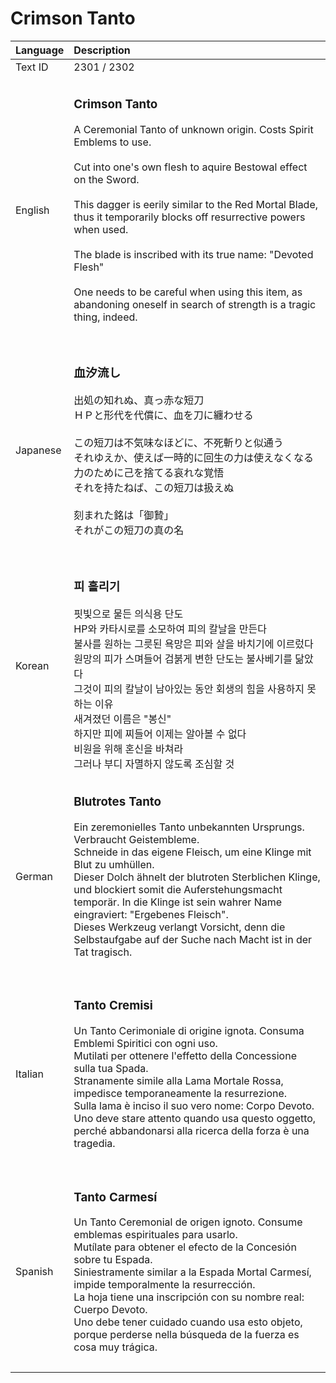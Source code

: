 # Crimson Tanto

| Language | Description |
| :------- | :---------- |
| Text ID | 2301 / 2302 |
|||
| English | <h3>**Crimson Tanto**</h3>A Ceremonial Tanto of unknown origin. Costs Spirit Emblems to use.<br><br>Cut into one's own flesh to aquire Bestowal effect on the Sword.<br><br>This dagger is eerily similar to the Red Mortal Blade, thus it temporarily blocks off resurrective powers when used.<br><br>The blade is inscribed with its true name: "Devoted Flesh"<br><br>One needs to be careful when using this item, as abandoning oneself in search of strength is a tragic thing, indeed.<h3> |
|||
| Japanese | <h3>**血汐流し**</h3>出処の知れぬ、真っ赤な短刀<br>ＨＰと形代を代償に、血を刀に纏わせる<br><br>この短刀は不気味なほどに、不死斬りと似通う<br>それゆえか、使えば一時的に回生の力は使えなくなる<br>力のために己を捨てる哀れな覚悟<br>それを持たねば、この短刀は扱えぬ<br><br>刻まれた銘は「御贄」<br>それがこの短刀の真の名<h3> |
|||
| Korean | <h3>**피 흘리기**</h3>핏빛으로 물든 의식용 단도<br>HP와 카타시로를 소모하여 피의 칼날을 만든다<br>불사를 원하는 그릇된 욕망은 피와 살을 바치기에 이르렀다<br>원망의 피가 스며들어 검붉게 변한 단도는 불사베기를 닮았다<br>그것이 피의 칼날이 남아있는 동안 회생의 힘을 사용하지 못하는 이유<br>새겨졌던 이름은 "봉신"<br>하지만 피에 찌들어 이제는 알아볼 수 없다<br>비원을 위해 혼신을 바쳐라<br>그러나 부디 자멸하지 않도록 조심할 것 |
|||
| German | <h3>**Blutrotes Tanto**</h3>Ein zeremonielles Tanto unbekannten Ursprungs. Verbraucht Geistembleme.<br>Schneide in das eigene Fleisch, um eine Klinge mit Blut zu umhüllen.<br>Dieser Dolch ähnelt der blutroten Sterblichen Klinge, und blockiert somit die Auferstehungsmacht temporär. In die Klinge ist sein wahrer Name eingraviert: "Ergebenes Fleisch".<br>Dieses Werkzeug verlangt Vorsicht, denn die Selbstaufgabe auf der Suche nach Macht ist in der Tat tragisch.<h3> |
|||
| Italian | <h3>**Tanto Cremisi**</h3>Un Tanto Cerimoniale di origine ignota. Consuma Emblemi Spiritici con ogni uso.<br>Mutilati per ottenere l'effetto della Concessione sulla tua Spada.<br>Stranamente simile alla Lama Mortale Rossa, impedisce temporaneamente la resurrezione.<br>Sulla lama è inciso il suo vero nome: Corpo Devoto.<br>Uno deve stare attento quando usa questo oggetto, perché abbandonarsi alla ricerca della forza è una tragedia.<h3> |
|||
| Spanish | <h3>**Tanto Carmesí**</h3>Un Tanto Ceremonial de origen ignoto. Consume emblemas espirituales para usarlo.<br>Mutílate para obtener el efecto de la Concesión sobre tu Espada.<br>Siniestramente similar a la Espada Mortal Carmesí, impide temporalmente la resurrección.<br>La hoja tiene una inscripción con su nombre real: Cuerpo Devoto.<br>Uno debe tener cuidado cuando usa esto objeto, porque perderse nella búsqueda de la fuerza es cosa muy trágica.<h3> |
